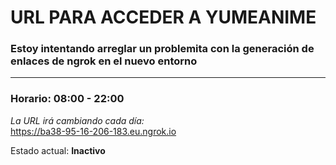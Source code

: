 # URL PARA ACCEDER A YUMEANIME

### Estoy intentando arreglar un problemita con la generación de enlaces de ngrok en el nuevo entorno

---

### Horario: 08:00 - 22:00

*La URL irá cambiando cada día:*  
https://ba38-95-16-206-183.eu.ngrok.io

Estado actual: **Inactivo**
